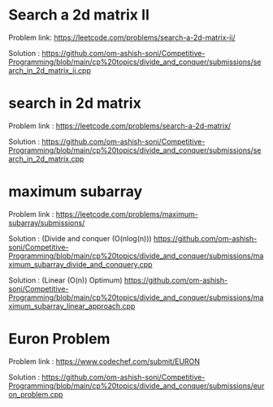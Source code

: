 # Search a 2d matrix II 
Problem link: https://leetcode.com/problems/search-a-2d-matrix-ii/

Solution : https://github.com/om-ashish-soni/Competitive-Programming/blob/main/cp%20topics/divide_and_conquer/submissions/search_in_2d_matrix_ii.cpp

# search in 2d matrix
Problem link : https://leetcode.com/problems/search-a-2d-matrix/

Solution : https://github.com/om-ashish-soni/Competitive-Programming/blob/main/cp%20topics/divide_and_conquer/submissions/search_in_2d_matrix.cpp

# maximum subarray
Problem link : https://leetcode.com/problems/maximum-subarray/submissions/

Solution : (Divide and conquer (O(nlog(n))) https://github.com/om-ashish-soni/Competitive-Programming/blob/main/cp%20topics/divide_and_conquer/submissions/maximum_subarray_divide_and_conquery.cpp


Solution : (Linear (O(n)) Optimum) https://github.com/om-ashish-soni/Competitive-Programming/blob/main/cp%20topics/divide_and_conquer/submissions/maximum_subarray_linear_approach.cpp

# Euron Problem 
Problem link : https://www.codechef.com/submit/EURON

Solution : https://github.com/om-ashish-soni/Competitive-Programming/blob/main/cp%20topics/divide_and_conquer/submissions/euron_problem.cpp

